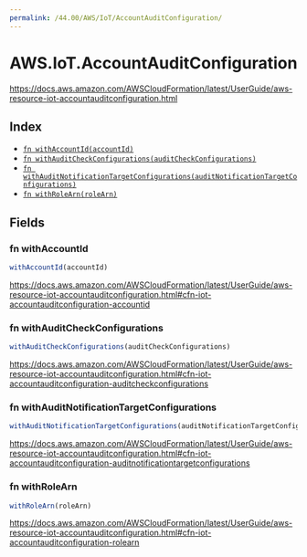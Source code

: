 ```yaml
---
permalink: /44.00/AWS/IoT/AccountAuditConfiguration/
---
```


# AWS.IoT.AccountAuditConfiguration

https://docs.aws.amazon.com/AWSCloudFormation/latest/UserGuide/aws-resource-iot-accountauditconfiguration.html

## Index

* [`fn withAccountId(accountId)`](#fn-withaccountid)
* [`fn withAuditCheckConfigurations(auditCheckConfigurations)`](#fn-withauditcheckconfigurations)
* [`fn withAuditNotificationTargetConfigurations(auditNotificationTargetConfigurations)`](#fn-withauditnotificationtargetconfigurations)
* [`fn withRoleArn(roleArn)`](#fn-withrolearn)

## Fields

### fn withAccountId

```ts
withAccountId(accountId)
```

https://docs.aws.amazon.com/AWSCloudFormation/latest/UserGuide/aws-resource-iot-accountauditconfiguration.html#cfn-iot-accountauditconfiguration-accountid

### fn withAuditCheckConfigurations

```ts
withAuditCheckConfigurations(auditCheckConfigurations)
```

https://docs.aws.amazon.com/AWSCloudFormation/latest/UserGuide/aws-resource-iot-accountauditconfiguration.html#cfn-iot-accountauditconfiguration-auditcheckconfigurations

### fn withAuditNotificationTargetConfigurations

```ts
withAuditNotificationTargetConfigurations(auditNotificationTargetConfigurations)
```

https://docs.aws.amazon.com/AWSCloudFormation/latest/UserGuide/aws-resource-iot-accountauditconfiguration.html#cfn-iot-accountauditconfiguration-auditnotificationtargetconfigurations

### fn withRoleArn

```ts
withRoleArn(roleArn)
```

https://docs.aws.amazon.com/AWSCloudFormation/latest/UserGuide/aws-resource-iot-accountauditconfiguration.html#cfn-iot-accountauditconfiguration-rolearn